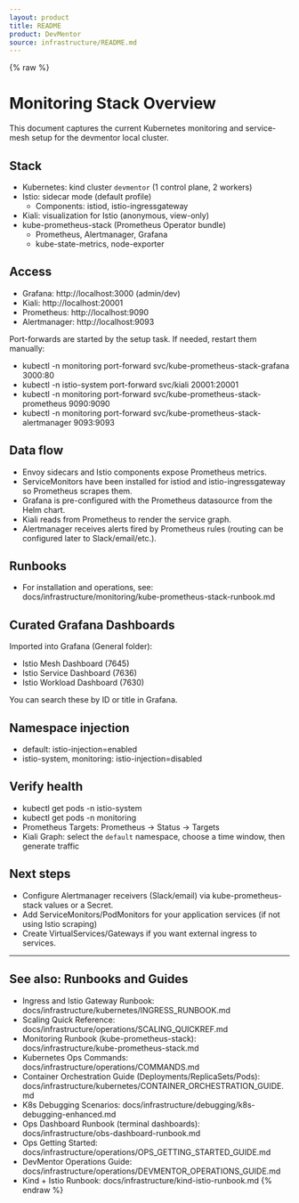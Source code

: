 ```yaml
---
layout: product
title: README
product: DevMentor
source: infrastructure/README.md
---
```


{% raw %}
# Monitoring Stack Overview

This document captures the current Kubernetes monitoring and service-mesh setup for the devmentor local cluster.

## Stack
- Kubernetes: kind cluster `devmentor` (1 control plane, 2 workers)
- Istio: sidecar mode (default profile)
  - Components: istiod, istio-ingressgateway
- Kiali: visualization for Istio (anonymous, view-only)
- kube-prometheus-stack (Prometheus Operator bundle)
  - Prometheus, Alertmanager, Grafana
  - kube-state-metrics, node-exporter

## Access
- Grafana: http://localhost:3000 (admin/dev)
- Kiali: http://localhost:20001
- Prometheus: http://localhost:9090
- Alertmanager: http://localhost:9093

Port-forwards are started by the setup task. If needed, restart them manually:
- kubectl -n monitoring port-forward svc/kube-prometheus-stack-grafana 3000:80
- kubectl -n istio-system port-forward svc/kiali 20001:20001
- kubectl -n monitoring port-forward svc/kube-prometheus-stack-prometheus 9090:9090
- kubectl -n monitoring port-forward svc/kube-prometheus-stack-alertmanager 9093:9093

## Data flow
- Envoy sidecars and Istio components expose Prometheus metrics.
- ServiceMonitors have been installed for istiod and istio-ingressgateway so Prometheus scrapes them.
- Grafana is pre-configured with the Prometheus datasource from the Helm chart.
- Kiali reads from Prometheus to render the service graph.
- Alertmanager receives alerts fired by Prometheus rules (routing can be configured later to Slack/email/etc.).

## Runbooks
- For installation and operations, see: docs/infrastructure/monitoring/kube-prometheus-stack-runbook.md

## Curated Grafana Dashboards
Imported into Grafana (General folder):
- Istio Mesh Dashboard (7645)
- Istio Service Dashboard (7636)
- Istio Workload Dashboard (7630)

You can search these by ID or title in Grafana.

## Namespace injection
- default: istio-injection=enabled
- istio-system, monitoring: istio-injection=disabled

## Verify health
- kubectl get pods -n istio-system
- kubectl get pods -n monitoring
- Prometheus Targets: Prometheus -> Status -> Targets
- Kiali Graph: select the `default` namespace, choose a time window, then generate traffic

## Next steps
- Configure Alertmanager receivers (Slack/email) via kube-prometheus-stack values or a Secret.
- Add ServiceMonitors/PodMonitors for your application services (if not using Istio scraping)
- Create VirtualServices/Gateways if you want external ingress to services.

---

## See also: Runbooks and Guides
- Ingress and Istio Gateway Runbook: docs/infrastructure/kubernetes/INGRESS_RUNBOOK.md
- Scaling Quick Reference: docs/infrastructure/operations/SCALING_QUICKREF.md
- Monitoring Runbook (kube-prometheus-stack): docs/infrastructure/kube-prometheus-stack.md
- Kubernetes Ops Commands: docs/infrastructure/operations/COMMANDS.md
- Container Orchestration Guide (Deployments/ReplicaSets/Pods): docs/infrastructure/kubernetes/CONTAINER_ORCHESTRATION_GUIDE.md
- K8s Debugging Scenarios: docs/infrastructure/debugging/k8s-debugging-enhanced.md
- Ops Dashboard Runbook (terminal dashboards): docs/infrastructure/obs-dashboard-runbook.md
- Ops Getting Started: docs/infrastructure/operations/OPS_GETTING_STARTED_GUIDE.md
- DevMentor Operations Guide: docs/infrastructure/operations/DEVMENTOR_OPERATIONS_GUIDE.md
- Kind + Istio Runbook: docs/infrastructure/kind-istio-runbook.md
{% endraw %}
